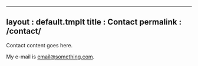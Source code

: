 ---
layout : default.tmplt
title : Contact
permalink : /contact/
----
Contact content goes here.

My e-mail is <email@something.com>.
